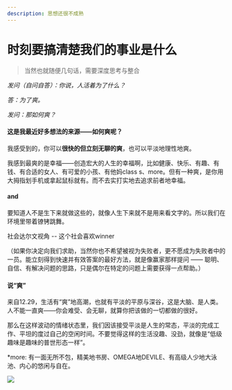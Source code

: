 ```yaml
---
description: 思想还很不成熟
---
```


# 时刻要搞清楚我们的事业是什么



> 当然也就随便几句话，需要深度思考与整合



_发问（自问自答）：你说，人活着为了什么？_

_答：为了爽。_

_发问：那如何爽？_

&#x20;

#### 这是我最近好多想法的来源——如何爽呢？

我感受到的，你可以**很快的但立刻无聊的爽**，也可以平淡地理性地爽。

&#x20;我感到最爽的是幸福——创造宏大的人生的幸福啊，比如健康、快乐、有趣、有钱、有合适的女人、有可爱的小孩、有他妈class s、more。但有一种爽，是你用大拇指划手机或拿起鼠标就有。而不去实打实地去追求前者地幸福。

#### and

&#x20;要知道人不是生下来就做这些的，就像人生下来就不是用来看文字的。所以我们在环境里带着镣铐跳舞。

社会达尔文视角 -- 这个社会喜欢winner

（如果你决定向我们求助，当然你也不希望被视为失败者，更不愿成为失败者中的一员。能立刻得到快速并有效答案的最好方法，就是像赢家那样提问 —— 聪明、自信、有解决问题的思路，只是偶尔在特定的问题上需要获得一点帮助。）

#### 说“爽”

来自12.29，生活有“爽”地高潮，也就有平淡的平原与深谷，这是大脑、是人类。人不能一直爽——你会难受、会无聊，就算你把该做的一切都做的很好。

那么在这样波动的情绪状态里，我们因该接受平淡是人生的常态，平淡的完成工作、平坦的度过自己的空闲时间。不要觉得这样的生活没趣、没劲，就像是“低级趣味是趣味的普世形态一样”。







\*more: 有一面无所不包，精美地书房、OMEGA地DEVILE、有高级人少地大泳池、内心的悠闲与自在。







![](broken-reference)
